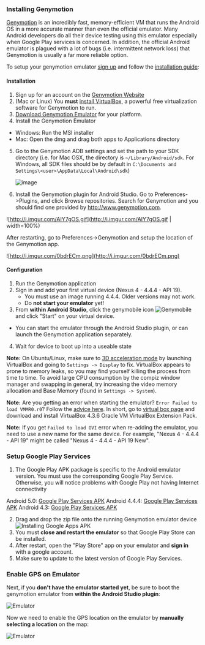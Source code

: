 ### Installing Genymotion

[Genymotion](http://www.genymotion.com/) is an incredibly fast, memory-efficient VM that runs the Android OS in a more accurate manner than even the official emulator. Many Android developers do all their device testing using this emulator especially when Google Play services is concerned.  In addition, the official Android emulator is plagued with a lot of bugs (i.e. intermittent network loss) that Genymotion is usually a far more reliable option.

To setup your genymotion emulator [sign up](https://cloud.genymotion.com/page/customer/login/?next=/) and follow the [installation guide](https://cloud.genymotion.com/page/doc/):

#### Installation

1. Sign up for an account on the [Genymotion Website](https://cloud.genymotion.com/page/customer/login/?next=/)
2. (Mac or Linux) You **must** [install VirtualBox](https://www.virtualbox.org/wiki/Downloads), a powerful free virtualization software for Genymotion to run.
3. [Download Genymotion Emulator](https://cloud.genymotion.com/page/launchpad/download/) for your platform.
4. Install the Genymotion Emulator
  * Windows: Run the MSI installer
  * Mac: Open the dmg and drag both apps to Applications directory

5. Go to the Genymotion ADB settings and set the path to your SDK directory (i.e. for Mac OSX, the directory is `~/Library/Android/sdk`.  For Windows, all SDK files should be by default in 
`C:\Documents and Settings\<user>\AppData\Local\Android\sdk`)

   ![image](http://i.imgur.com/iGqP85B.png)

6. Install the Genymotion plugin for Android Studio.  Go to Preferences->Plugins, and click Browse repositories. Search for Genymotion and you should find one provided by http://www.genymotion.com.

  ![http://i.imgur.com/AIY7gOS.gif](http://i.imgur.com/AIY7gOS.gif | width=100%)

  After restarting, go to Preferences->Genymotion and setup the location of the Genymotion app.

  ![http://i.imgur.com/0bdrECm.png](http://i.imgur.com/0bdrECm.png)

#### Configuration

1. Run the Genymotion application
2. Sign in and add your first virtual device (Nexus 4 - 4.4.4 - API 19).  
   * You must use an image running 4.4.4.  Older versions may not work.
   * Do **not start your emulator** yet!
3. From **within Android Studio**, click the genymobile icon ![Genymobile](https://cloud.genymotion.com/static/images/doc/genymotion-plugin-eclipse-button.png) and click "Start" on your virtual device.
  * You can start the emulator through the Android Studio plugin, or can launch the Genymotion application separately.
4. Wait for device to boot up into a useable state

**Note:** On Ubuntu/Linux, make sure to [3D acceleration mode](http://imgur.com/Kl9cOmb) by launching VirtualBox and going to `Settings -> Display` to fix. VirtualBox appears to prone to memory leaks, so you may find yourself killing the process from time to time. To avoid large CPU consumption by the compiz window manager and swapping in general, try increasing the video memory allocation and Base Memory (found in `Settings -> System`).

**Note:** Are you getting an error when starting the emulator? `Error Failed to load VMMR0.r0`? Follow the [advice here](https://forums.virtualbox.org/viewtopic.php?f=8&t=40525#p186381). In short, go to [virtual box page](https://www.virtualbox.org/wiki/Downloads) and download and install VirtualBox 4.3.6 Oracle VM VirtualBox Extension Pack.

**Note:** If you get `Failed to load OVI` error when re-adding the emulator, you need to use a new name for the same device. For example, "Nexus 4 - 4.4.4 - API 19" might be called "Nexus 4 - 4.4.4 - API 19 New".

### Setup Google Play Services

1. The Google Play APK package is specific to the Android emulator version.  You must use the corresponding Google Play Service.  Otherwise, you will notice problems with Google Play not having Internet connectivity 

Android 5.0: [Google Play Services APK](https://www.androidfilehost.com/?fid=95784891001614559)
Android 4.4.4: [Google Play Services APK](https://www.mediafire.com/?qbbt4lhyu9q10ix) 
Android 4.3: [Google Play Services APK](https://goo.im/gapps/gapps-jb-20130813-signed.zip/)

2. Drag and drop the zip file onto the running Genymotion emulator device
   ![Installing Google Apps APK](http://i.imgur.com/PvGjlyo.png)
3. You must **close and restart the emulator** so that Google Play Store can be installed.
4. After restart, open the "Play Store" app on your emulator and **sign in** with a google account.
5. Make sure to update to the latest version of Google Play Services.


### Enable GPS on Emulator

Next, if you **don't have the emulator started yet**, be sure to boot the genymotion emulator from **within the Android Studio plugin**:

![Emulator](http://i.imgur.com/OsGYNpE.png)

Now we need to enable the GPS location on the emulator by **manually selecting a location** on the map:

![Emulator](http://i.imgur.com/oAdAKA0.png)